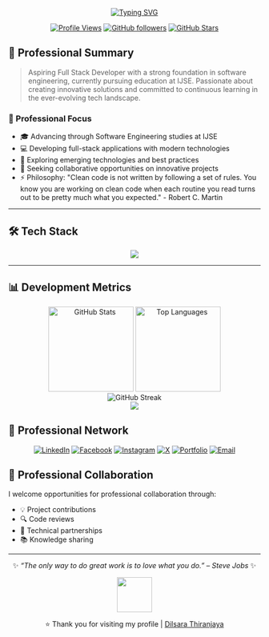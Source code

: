 <div align="center">

<!-- Dynamic Header -->
[![Typing SVG](https://readme-typing-svg.demolab.com?font=Montserrat&weight=600&size=32&duration=3000&pause=1000&color=3B82F6&center=true&vCenter=true&random=false&width=800&lines=Hi+👋+I'm+Dilsara+Thiranjaya;Welcome+to+my+Digital+Space;Software+Engineering+Student+at+IJSE;Full+Stack+Developer;Passionate+about+Innovation)](https://git.io/typing-svg)

</div>

<div align="center">
  
[![Profile Views](https://komarev.com/ghpvc/?username=dilsarathiranjaya&color=3b82f6&style=for-the-badge-square)](https://github.com/dilsarathiranjaya)
[![GitHub followers](https://img.shields.io/github/followers/dilsarathiranjaya?logo=github&style=for-the-badge-square)](https://github.com/dilsarathiranjaya)
[![GitHub Stars](https://img.shields.io/github/stars/dilsarathiranjaya?logo=github&style=for-the-badge-square)](https://github.com/dilsarathiranjaya)

</div>

## 💫 Professional Summary

> Aspiring Full Stack Developer with a strong foundation in software engineering, currently pursuing education at IJSE. Passionate about creating innovative solutions and committed to continuous learning in the ever-evolving tech landscape.

### 🎯 Professional Focus
- 🎓 Advancing through Software Engineering studies at IJSE
- 💻 Developing full-stack applications with modern technologies
- 🌱 Exploring emerging technologies and best practices
- 🤝 Seeking collaborative opportunities on innovative projects
- ⚡ Philosophy: "Clean code is not written by following a set of rules. You know you are working on clean code when each routine you read turns out to be pretty much what you expected." - Robert C. Martin

---

## 🛠 Tech Stack  

<div align="center">

<img src="https://skillicons.dev/icons?i=java,js,html,css,bootstrap,jquery,mysql,firebase,figma,ps,git&theme=light" />

</div>

---

## 📊 Development Metrics

<div align="center">
  <img src="https://github-readme-stats.vercel.app/api?username=dilsarathiranjaya&theme=transparent&show_icons=true&hide_border=true&count_private=true" alt="GitHub Stats" height="170"/>
  <img src="https://github-readme-stats.vercel.app/api/top-langs/?username=dilsarathiranjaya&layout=compact&theme=transparent&hide_border=true" alt="Top Languages" height="170"/>
</div>

<div align="center">
  <img src="https://github-readme-streak-stats.herokuapp.com?user=dilsarathiranjaya&theme=transparent&hide_border=true" alt="GitHub Streak"/>
</div>

<div align="center">
  <img src="https://github-profile-trophy.vercel.app/?username=dilsarathiranjaya&theme=radical&no-frame=true&no-bg=true&margin-w=4" /></a>
</div>

## 🤝 Professional Network

<div align="center">
  
[![LinkedIn](https://img.shields.io/badge/LinkedIn-Connect-0077B5?style=for-the-badge&logo=linkedin)](https://linkedin.com/in/dilsara-thiranjaya-97b65128b)
[![Facebook](https://img.shields.io/badge/Facebook-Follow-1877F2?style=for-the-badge&logo=facebook)](https://web.facebook.com/dilsara.thiranjaya/)
[![Instagram](https://img.shields.io/badge/Instagram-Follow-E4405F?style=for-the-badge&logo=instagram)](https://www.instagram.com/dilsarathiranjaya/)
[![X](https://img.shields.io/badge/X-Follow-000000?style=for-the-badge&logo=x)](https://x.com/DilsaraThiranj1)
[![Portfolio](https://img.shields.io/badge/Portfolio-Visit-FF5722?style=for-the-badge&logo=google-chrome)](https://dilsara-thiranjaya-portfolio.web.app)
[![Email](https://img.shields.io/badge/Email-Contact-D14836?style=for-the-badge&logo=gmail)](mailto:dilsarathiranjaya3@gmail.com)

</div>

## 🤝 Professional Collaboration

I welcome opportunities for professional collaboration through:
- 💡 Project contributions
- 🔍 Code reviews
- 🤝 Technical partnerships
- 📚 Knowledge sharing

<div align="center">
  
---

<div align="center">

✨ *“The only way to do great work is to love what you do.” – Steve Jobs* ✨  

<img src="https://media.giphy.com/media/WUlplcMpOCEmTGBtBW/giphy.gif" width="70px"/>

</div>

⭐️ Thank you for visiting my profile | [Dilsara Thiranjaya](https://github.com/dilsarathiranjaya)

</div>
